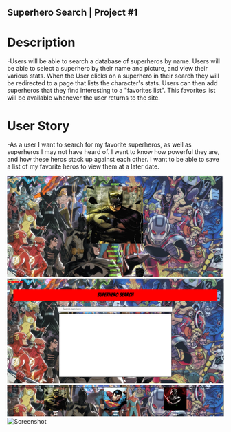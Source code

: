 ## Superhero Search | Project #1
# Description
-Users will be able to search a database of superheros by name. Users will be able to select a superhero by their name and picture, and view their various stats.
When the User clicks on a superhero in their search they will be redirected to a page that lists the character's stats.
Users can then add superheros that they find interesting to a "favorites list". This favorites list will be available whenever the user returns to the site.

# User Story
-As a user I want to search for my favorite superheros, as well as superheros I may not have heard of. I want to know how powerful they are, and how these heros stack up against each other.
I want to be able to save a list of my favorite heros to view them at a later date.

![Screenshot](<./Images/Superhero%20Project%20(1).png>)
![Screenshot](<./Images/Superhero%20Project%20(2).png>)
![Screenshot](<./Images/Superhero%20Project%20(3).png>)
![Screenshot](./Images/Superhero%20project.gif)
